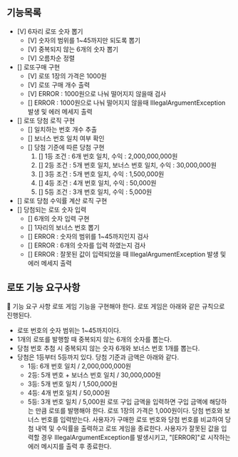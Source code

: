 ## 기능목록

- [V] 6자리 로또 숫자 뽑기
    - [V] 숫자의 범위를 1~45까지만 되도록 뽑기
    - [V] 중복되지 않는 6개의 숫자 뽑기
    - [V] 오름차순 정렬
- [] 로또구매 구현
    - [V] 로또 1장의 가격은 1000원
    - [V] 로또 구매 개수 출력
    - [V] ERROR : 1000원으로 나눠 떨어지지 않을때 검사
    - [] ERROR : 1000원으로 나눠 떨어지지 않을때 IllegalArgumentException 발생 및 에러 메세지 출력   
- [] 로또 당첨 로직 구현
    - [] 일치하는 번호 개수 추출
    - [] 보너스 번호 일치 여부 확인
    - [] 당첨 기준에 따른 당첨 구현
      1. [] 1등 조건 : 6개 번호 일치, 수익 : 2,000,000,000원 
      2. [] 2등 조건 : 5개 번호 일치, 보너스 번호 일치, 수익 : 30,000,000원 
      3. [] 3등 조건 : 5개 번호 일치, 수익 : 1,500,000원 
      4. [] 4등 조건 : 4개 번호 일치, 수익 : 50,000원 
      5. [] 5등 조건 : 3개 번호 일치, 수익 : 5,000원 
- [] 로또 당첨 수익률 계산 로직 구현
- [] 당첨되는 로또 숫자 입력
   - [] 6개의 숫자 입력 구현
   - [] 1자리의 보너스 번호 뽑기
   - [] ERROR : 숫자의 범위를 1~45까지인지 검사 
   - [] ERROR : 6개의 숫자를 입력 하였는지 검사
   - [] ERROR : 잘못된 값이 입력되었을 때 IllegalArgumentException 발생 및 에러 메세지 출력


## 로또 기능 요구사항
🚀 기능 요구 사항
로또 게임 기능을 구현해야 한다. 로또 게임은 아래와 같은 규칙으로 진행된다.

- 로또 번호의 숫자 범위는 1~45까지이다.
- 1개의 로또를 발행할 때 중복되지 않는 6개의 숫자를 뽑는다.
- 당첨 번호 추첨 시 중복되지 않는 숫자 6개와 보너스 번호 1개를 뽑는다.
- 당첨은 1등부터 5등까지 있다. 당첨 기준과 금액은 아래와 같다.
    - 1등: 6개 번호 일치 / 2,000,000,000원
    - 2등: 5개 번호 + 보너스 번호 일치 / 30,000,000원
    - 3등: 5개 번호 일치 / 1,500,000원
    - 4등: 4개 번호 일치 / 50,000원
    - 5등: 3개 번호 일치 / 5,000원
      로또 구입 금액을 입력하면 구입 금액에 해당하는 만큼 로또를 발행해야 한다.
      로또 1장의 가격은 1,000원이다.
      당첨 번호와 보너스 번호를 입력받는다.
      사용자가 구매한 로또 번호와 당첨 번호를 비교하여 당첨 내역 및 수익률을 출력하고 로또 게임을 종료한다.
      사용자가 잘못된 값을 입력할 경우 IllegalArgumentException를 발생시키고, "[ERROR]"로 시작하는 에러 메시지를 출력 후 종료한다.